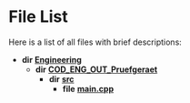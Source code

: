 
# File List

Here is a list of all files with brief descriptions:


* **dir** [**Engineering**](dir_6774b76becf5c1eba00b38f86dafd5a0.md)     
    * **dir** [**COD\_ENG\_OUT\_Pruefgeraet**](dir_a5ee031e87d12abe48a2fc4670eea239.md)     
        * **dir** [**src**](dir_6fb120e1e93f6ff794cb9ba09d32e262.md)     
            * **file** [**main.cpp**](main_8cpp.md)     

